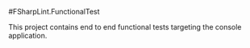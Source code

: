 ﻿#FSharpLint.FunctionalTest

This project contains end to end functional tests targeting the console application.